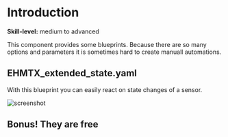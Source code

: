 # Introduction

**Skill-level:** medium to advanced

This component provides some blueprints. Because there are so many options and parameters it is sometimes hard to create manuall automations.

## EHMTX_extended_state.yaml

With this blueprint you can easily react on state changes of a sensor.

![screenshot](https://github.com/lubeda/EspHoMaTriXv2/blob/main/wiki/blueprint-extended-dialog.png?raw=true)

## Bonus! They are free
